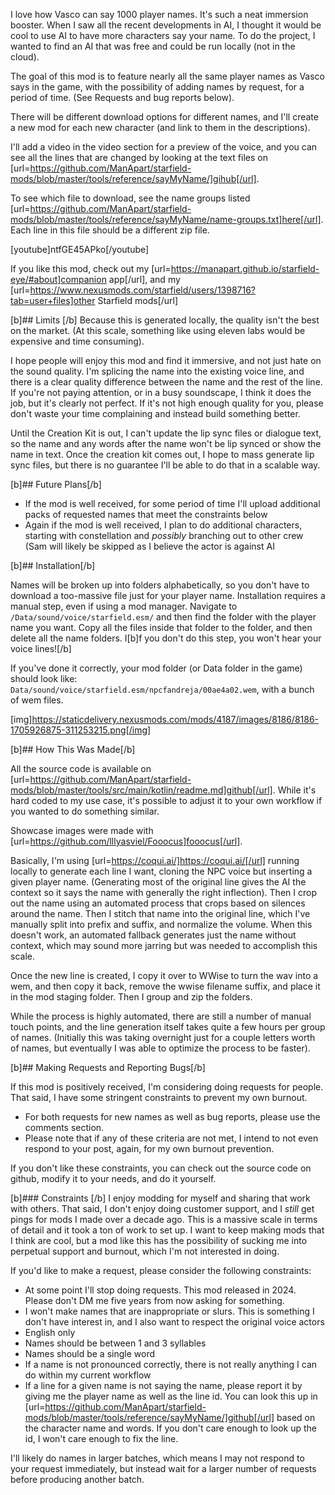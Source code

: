 
I love how Vasco can say 1000 player names. It's such a neat immersion booster. When I saw all the recent developments in AI, I thought it would be cool to use AI to have more characters say your name. To do the project, I wanted to find an AI that was free and could be run locally (not in the cloud).

The goal of this mod is to feature nearly all the same player names as Vasco says in the game, with the possibility of adding names by request, for a period of time. (See Requests and bug reports below).

There will be different download options for different names, and I'll create a new mod for each new character (and link to them in the descriptions).

I'll add a video in the video section for a preview of the voice, and you can see all the lines that are changed by looking at the text files on [url=https://github.com/ManApart/starfield-mods/blob/master/tools/reference/sayMyName/]gihub[/url].

To see which file to download, see the name groups listed [url=https://github.com/ManApart/starfield-mods/blob/master/tools/reference/sayMyName/name-groups.txt]here[/url]. Each line in this file should be a different zip file.

[youtube]ntfGE45APko[/youtube]

If you like this mod, check out my [url=https://manapart.github.io/starfield-eye/#about]companion app[/url], and my [url=https://www.nexusmods.com/starfield/users/1398716?tab=user+files]other Starfield mods[/url]




[b]## Limits
[/b]
Because this is generated locally, the quality isn't the best on the market. (At this scale, something like using eleven labs would be expensive and time consuming).

I hope people will enjoy this mod and find it immersive, and not just hate on the sound quality. I'm splicing the name into the existing voice line, and there is a clear quality difference between the name and the rest of the line. If you're not paying attention, or in a busy soundscape, I think it does the job, but it's clearly not perfect. If it's not high enough quality for you, please don't waste your time complaining and instead build something better.

Until the Creation Kit is out, I can't update the lip sync files or dialogue text, so the name and any words after the name won't be lip synced or show the name in text. Once the creation kit comes out, I hope to mass generate lip sync files, but there is no guarantee I'll be able to do that in a scalable way.

[b]## Future Plans[/b]

- If the mod is well received, for some period of time I'll upload additional packs of requested names that meet the constraints below
- Again if the mod is well received, I plan to do additional characters, starting with constellation and _possibly_ branching out to other crew (Sam will likely be skipped as I believe the actor is against AI


[b]## Installation[/b]

Names will be broken up into folders alphabetically, so you don't have to download a too-massive file just for your player name. Installation requires a manual step, even if using a mod manager. Navigate to `/Data/sound/voice/starfield.esm/` and then find the folder with the player name you want. Copy all the files inside that folder to the <npc> folder, and then delete all the name folders. I[b]f you don't do this step, you won't hear your voice lines![/b]

If you've done it correctly, your mod folder (or Data folder in the game) should look like: `Data/sound/voice/starfield.esm/npcfandreja/00ae4a02.wem`, with a bunch of wem files.

[img]https://staticdelivery.nexusmods.com/mods/4187/images/8186/8186-1705926875-311253215.png[/img]

[b]## How This Was Made[/b]

All the source code is available on [url=https://github.com/ManApart/starfield-mods/blob/master/tools/src/main/kotlin/readme.md]github[/url]. While it's hard coded to my use case, it's possible to adjust it to your own workflow if you wanted to do something similar.

Showcase images were made with [url=https://github.com/lllyasviel/Fooocus]fooocus[/url].

Basically, I'm using [url=https://coqui.ai/]https://coqui.ai/[/url] running locally to generate each line I want, cloning the NPC voice but inserting a given player name. (Generating most of the original line gives the AI the context so it says the name with generally the right inflection). Then I crop out the name using an automated process that crops based on silences around the name. Then I stitch that name into the original line, which I've manually split into prefix and suffix, and normalize the volume. When this doesn't work, an automated fallback generates just the name without context, which may sound more jarring but was needed to accomplish this scale.

Once the new line is created, I copy it over to WWise to turn the wav into a wem, and then copy it back, remove the wwise filename suffix, and place it in the mod staging folder. Then I group and zip the folders.

While the process is highly automated, there are still a number of manual touch points, and the line generation itself takes quite a few hours per group of names. (Initially this was taking overnight just for a couple letters worth of names, but eventually I was able to optimize the process to be faster).

[b]## Making Requests and Reporting Bugs[/b]

If this mod is positively received, I'm considering doing requests for people. That said, I have some stringent constraints to prevent my own burnout.

- For both requests for new names as well as bug reports, please use the comments section.
- Please note that if any of these criteria are not met, I intend to not even respond to your post, again, for my own burnout prevention.

If you don't like these constraints, you can check out the source code on github, modify it to your needs, and do it yourself.

[b]### Constraints
[/b]
I enjoy modding for myself and sharing that work with others. That said, I don't enjoy doing customer support, and I _still_ get pings for mods I made over a decade ago.
This is a massive scale in terms of detail and it took a ton of work to set up. I want to keep making mods that I think are cool, but a mod like this has the possibility of sucking me into perpetual support and burnout, which I'm not interested in doing.

If you'd like to make a request, please consider the following constraints:

- At some point I'll stop doing requests. This mod released in 2024. Please don't DM me five years from now asking for something.
- I won't make names that are inappropriate or slurs. This is something I don't have interest in, and I also want to respect the original voice actors
- English only
- Names should be between 1 and 3 syllables
- Names should be a single word
- If a name is not pronounced correctly, there is not really anything I can do within my current workflow
- If a line for a given name is not saying the name, please report it by giving me the player name as well as the line id. You can look this up in [url=https://github.com/ManApart/starfield-mods/blob/master/tools/reference/sayMyName/]github[/url] based on the character name and words. If you don't care enough to look up the id, I won't care enough to fix the line. 

I'll likely do names in larger batches, which means I may not respond to your request immediately, but instead wait for a larger number of requests before producing another batch.